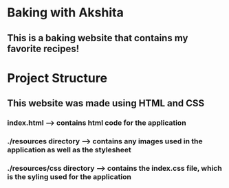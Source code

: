 # Baking with Akshita
 
## This is a baking website that contains my favorite recipes!

# Project Structure
## This website was made using HTML and CSS
### index.html --> contains html code for the application
### ./resources directory --> contains any images used in the application as well as the stylesheet
 ### ./resources/css directory --> contains the index.css file, which is the syling used for the application 

